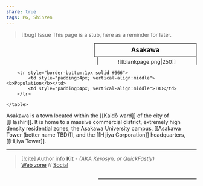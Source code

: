 ```yaml
---
share: true
tags: PG, Shinzen
---
```

> [!bug] Issue
> This page is a stub, here as a reminder for later.

<div>
  <span style="float:right; width:260px; margin-left:14px; border:2px solid #666; line-height:1.5; font-size:larger; font-weight:bold; text-align:center; padding:4px">Asakawa</span>
  </div>

  <span style="float:right; clear:right; width:260px; margin-left:14px; border-left:2px solid #666; border-right:2px solid #666; border-collapse:collapse; text-align:center; padding-top:4px">![[blankpage.png|250]]</span>

  <div class="" style="float:right; clear:right">
    <table class="" style="float:right; clear:right; width:260px; margin-left:14px; margin-bottom:7px; border:2px solid #666; border-collapse:collapse; line-height:1.5; font-size:small">
		
		<tr style="border-bottom:1px solid #666">
			<td style="padding:4px; vertical-align:middle"><b>Population</b></td>
			<td style="padding:4px; vertical-align:middle">TBD</td>
		</tr>
			
    </table>
  </div>

Asakawa is a town located within the [[Kaidō ward]] of the city of [[Hashiri]]. It is home to a massive commercial district, extremely high density residential zones, the Asakawa University campus, [[Asakawa Tower (better name TBD)]], and the [[Hijiya Corporation]] headquarters, [[Hijiya Tower]].

-----
> [!cite] Author info
> **Kit** - *(AKA Kerosyn, or QuickFastly)*\
> [Web zone](https://kerosyn.link) // [Social](https://a.tripulse.link/@kit)